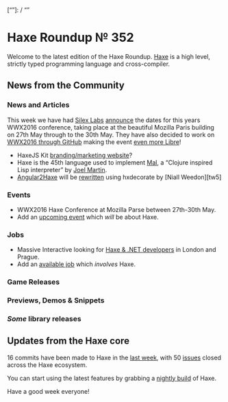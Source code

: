 [_template]: ../templates/roundup.html
[date]: / "2016-01-27 08:45:00"
[modified]: / "2015-01-27 08:45:00"
[published]: / "2015-01-27 08:45:00"
[“”]: / “”

# Haxe Roundup № 352

Welcome to the latest edition of the Haxe Roundup. [Haxe](http://haxe.org/?utm_source=haxe.io) is a high level, strictly typed programming language and cross-compiler.

## News from the Community

### News and Articles

This week we have had [Silex Labs][tw1] [announce][l1]
the dates for this years WWX2016 conference,
taking place at the beautiful Mozilla Paris
building on 27th May through to the 30th May. They have also
decided to work on [WWX2016 through GitHub][l2]
making the event [even more Libre][l3]!

- HaxeJS Kit [branding/marketing website][l4]?
- Haxe is the 45th language used to implement
[Mal][l5], a “Clojure inspired Lisp interpreter”
by [Joel Martin][tw2].
- [Angular2Haxe][l7] will be [rewritten][l6] using hxdecorate
by [Niall Weedon][tw5]

### Events

- WWX2016 Haxe Conference at Mozilla Parse
between 27th-30th May.
-	Add an [upcoming event](https://github.com/skial/haxe.io/labels/events) which _will_ be about Haxe.

### Jobs

- Massive Interactive looking for [Haxe & .NET developers](https://groups.google.com/forum/#!msg/haxelang/rofptaPdRQg/fk661KE3CQAJ) in London and Prague.
- Add an [available job](https://github.com/skial/haxe.io/labels/jobs) which _involves_ Haxe.

### Game Releases



### Previews, Demos & Snippets



### *Some* library releases



## Updates from the Haxe core

16 commits have been made to Haxe in the [last week], with 50 [issues] closed across the Haxe ecosystem.



You can start using the latest features by grabbing a [nightly build] of Haxe.

Have a good week everyone!

[last week]: https://github.com/issues?utf8=%E2%9C%93&q=closed%3A2016-01-25..2016-02-02+org%3Ahaxefoundation+is%3Aclosed+
[issues]: https://github.com/issues?utf8=%E2%9C%93&q=org%3Ahaxefoundation+org%3Aopenfl+org%3Asnowkit+org%3AKTXSoftware+org%3Ahaxeflixel+org%3Ahaxepunk+org%3Anmehost+is%3Aclosed+closed%3A2016-01-25..2016-02-02+
[nightly build]: http://build.haxe.org

[tw3]: https://twitter.com/niall_weedon "@niall_weedon"
[tw2]: https://twitter.com/bus_kanaka "@bus_kanaka"
[tw1]: https://twitter.com/silexlabs "@silexlabs"

[l7]: https://github.com/nweedon/angular2haxe/tree/rewrite-with-hxdecorate "Angular2Haxe rewrite on GitHub"
[l6]: https://twitter.com/niall_weedon/status/693839259371991042 "Angular2Haxe rewrite on Twitter"
[l5]: https://github.com/kanaka/mal/tree/master/haxe "Mal Haxe implementation on GitHub"
[l4]: https://github.com/clemos/haxe-js-kit/issues/108 "HaxeJS Kit branding/marketing website on GitHub"
[l3]: https://groups.google.com/d/msg/haxelang/K4vqNXImGuE/abPJXj06CgAJ "WWX2016 Haxe Conference Announcement on the Haxe Mailing List"
[l2]: https://github.com/silexlabs/wwx2016 "WWX2016 Haxe Conference on GitHub"
[l1]: https://twitter.com/silexlabs/status/692730963709788162 "WWX2016 Conference Dates Announcement"
